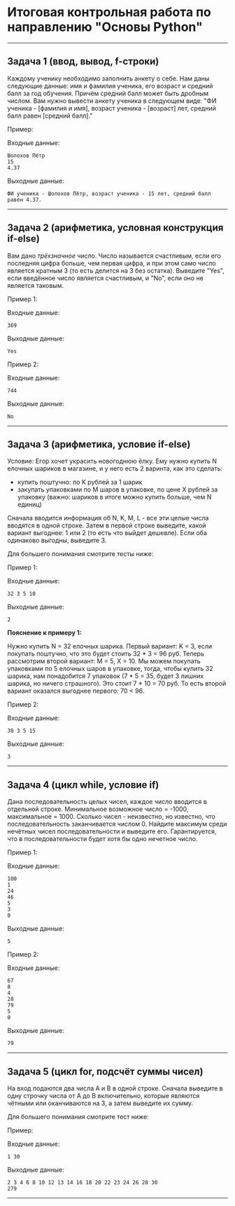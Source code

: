 # Итоговая контрольная работа по направлению "Основы Python"
-------------------------------------------------------------------------------
## Задача 1 (ввод, вывод, f-строки)
Каждому ученику необходимо заполнить анкету о себе. Нам даны следующие данные: имя и фамилия ученика, его возраст и средний балл за год обучения. Причём средний балл может быть дробным числом. Вам нужно вывести анкету ученика в следующем виде:
"ФИ ученика - [фамилия и имя], возраст ученика - [возраст] лет, средний балл равен [средний балл]."

Пример:

Входные данные:
```
Шолохов Пётр
15
4.37
```
Выходные данные:
```
ФИ ученика - Шолохов Пётр, возраст ученика - 15 лет, средний балл равен 4.37.
```
-------------------------------------------------------------------------------
## Задача 2 (арифметика, условная конструкция if-else)
Вам дано _трёхзначное_ число. Число называется счастливым, если его последняя цифра больше, чем первая цифра, и при этом само число является кратным 3 (то есть делится на 3 без остатка). Выведите "Yes", если введённое число является счастливым, и "No", если оно не является таковым.

Пример 1:

Входные данные:
```
369
```
Выходные данные:
```
Yes
```

Пример 2:

Входные данные:
```
744
```
Выходные данные:
```
No
```
-------------------------------------------------------------------------------
## Задача 3 (арифметика, условие if-else)
Условие: Егор хочет украсить новогоднюю ёлку. Ему нужно купить N елочных шариков в магазине, и у него есть 2 варинта, как это сделать:

- купить поштучно: по K рублей за 1 шарик
- закупать упаковками по M шаров в упаковке, по цене X рублей за упаковку (важно: шариков в итоге можно купить больше, чем N единиц)

Сначала вводится информация об N, K, M, L - все эти целые числа вводятся в одной строке. Затем в первой строке выведите, какой вариант выгоднее: 1 или 2 (то есть что выйдет дешевле). Если оба одинаково выгодны, выведите 3.

Для большего понимания смотрите тесты ниже:

Пример 1:

Входные данные:
```
32 3 5 10
```
Выходные данные:
```
2
```
__Пояснение к примеру 1:__

Нужно купить N = 32 елочных шарика. Первый вариант: K = 3, если покупать поштучно, что это будет стоить 32 * 3 = 96 руб. Теперь рассмотрим второй вариант: M = 5, X = 10. Мы можем покупать упаковками по 5 елочных шаров в упаковке, тогда, чтобы купить 32 шарика, нам понадобится 7 упаковок (7 * 5 = 35, будет  3 лишних шарика, но ничего страшного). Это стоит 7 * 10 = 70 руб. То есть второй вариант оказался выгоднее первого: 70 < 96.

Пример 2:

Входные данные:
```
30 3 5 15
```
Выходные данные:
```
3
```
-------------------------------------------------------------------------------
## Задача 4 (цикл while, условие if)
Дана последовательность целых чисел, каждое число вводится в отдельной строке. Минимальное возможное число = -1000, максимальное = 1000. Сколько чисел - неизвестно, но известно, что последовательность заканчивается числом 0. Найдите максимум среди нечётных чисел последовательности и выведите его. Гарантируется, что в последовательности будет хотя бы одно нечетное число.

Пример 1:

Входные данные:
```
100
1
24
46
5
3
0
```
Выходные данные:
```
5
```

Пример 2:

Входные данные:
```
67
8
4
28
79
5
0
```
Выходные данные:
```
79
```
-------------------------------------------------------------------------------
## Задача 5 (цикл for, подсчёт суммы чисел)
На вход подаются два числа A и B в одной строке. Сначала выведите в одну строчку числа от A до B включительно, которые являются чётными или оканчиваются на 3, а затем выведите их сумму.

Для большего понимания смотрите тест ниже:

Пример:

Входные данные:
```
1 30
```
Выходные данные:
```
2 3 4 6 8 10 12 13 14 16 18 20 22 23 24 26 28 30
279
```
-------------------------------------------------------------------------------
